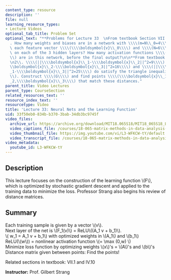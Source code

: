 ```yaml
---
content_type: resource
description: ''
file: null
learning_resource_types:
- Lecture Videos
optional_tab_title: Problem Set
optional_text: "**Problems for Lecture 33  \nFrom textbook Section VII.1**\n\n5\\\
  . How many weights and biases are in a network with \\\\(m=N\\_0=4\\\\) inputs in\
  \ each feature vector \\\\(\\\\boldsymbol{v}\\_0\\\\) and \\\\(N=6\\\\) neurons\
  \ on each of the 3 hidden layers? How many activation functions \\\\((\\\\hbox{ReLU})\\\
  \\) are in this network, before the final output?\n\n**From textbook Section IV.10**\n\
  \n2\\. \\\\(||\\\\boldsymbol{x}\\_1-\\\\boldsymbol{x}\\_2||^2=9\\\\) and \\\\(||\\\
  \\boldsymbol{x}\\_2-\\\\boldsymbol{x}\\_3||^2=16\\\\) and \\\\(||\\\\boldsymbol{x}\\\
  _1-\\\\boldsymbol{x}\\_3||^2=25\\\\) do satisfy the triangle inequality \\\\(3+4>5\\\
  \\). Construct \\\\(G\\\\) and find points \\\\(\\\\boldsymbol{x}\\_1,\\\\boldsymbol{x}\\\
  _2,\\\\boldsymbol{x}\\_3\\\\) that match these distances."
parent_title: Video Lectures
parent_type: CourseSection
related_resources_text: ''
resource_index_text: ''
resourcetype: Video
title: 'Lecture 33: Neural Nets and the Learning Function'
uid: 33f50eb0-834b-b370-3bab-34db3bc9745f
video_files:
  archive_url: https://archive.org/download/MIT18.065S18/MIT18_065S18_Lecture33_300k.mp4
  video_captions_file: /courses/18-065-matrix-methods-in-data-analysis-signal-processing-and-machine-learning-spring-2018/c76eae43bbf15caaaa6390a1a93d0e32_L3-WFKCW-tY.vtt
  video_thumbnail_file: https://img.youtube.com/vi/L3-WFKCW-tY/default.jpg
  video_transcript_file: /courses/18-065-matrix-methods-in-data-analysis-signal-processing-and-machine-learning-spring-2018/743b3a44f35c1c0795d1dad9e29db638_L3-WFKCW-tY.pdf
video_metadata:
  youtube_id: L3-WFKCW-tY
---
```


Description
-----------

This lecture focuses on the construction of the learning function \\(F\\), which is optimized by stochastic gradient descent and applied to the training data to minimize the loss. Professor Strang also begins his review of distance matrices.

Summary
-------

Each training sample is given by a vector \\(v\\).  
Next layer of the net is \\(F\_1(v)\\) = ReLU\\((A\_1 v + b\_1)\\).  
\\( w\_1 = A\_1 v + b\_1\\) with optimized weights in \\(A\_1\\) and \\(b\_1\\)  
ReLU(\\(w\\)) = nonlinear activation function \\(= \\max (0,w) \\)  
Minimize loss function by optimizing weights \\(x\\)'s = \\(A\\)'s and \\(b\\)'s  
Distance matrix given between points: Find the points!

Related sections in textbook: VII.1 and IV.10

**Instructor:** Prof. Gilbert Strang